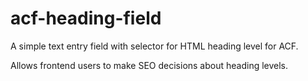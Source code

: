 # acf-heading-field
A simple text entry field with selector for HTML heading level for ACF.

Allows frontend users to make SEO decisions about heading levels.


